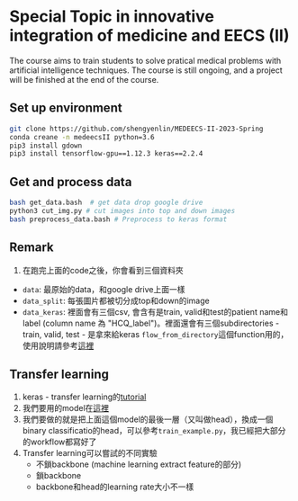 # Special Topic in innovative integration of medicine and EECS (II)

The course aims to train students to solve pratical medical problems with artificial intelligence techniques. The course is still ongoing, and a project will be finished at the end of the course.

## Set up environment

```bash
git clone https://github.com/shengyenlin/MEDEECS-II-2023-Spring
conda creane -n medeecsII python=3.6
pip3 install gdown
pip3 install tensorflow-gpu==1.12.3 keras==2.2.4
```

## Get and process data
```bash
bash get_data.bash  # get data drop google drive
python3 cut_img.py # cut images into top and down images
bash preprocess_data.bash # Preprocess to keras format
```

## Remark
1. 在跑完上面的code之後，你會看到三個資料夾
- `data`: 最原始的data，和google drive上面一樣
- `data_split`: 每張圖片都被切分成top和down的image
- `data_keras`: 裡面會有三個csv, 會含有是train, valid和test的patient name和label (column name 為 "HCQ_label")。裡面還會有三個subdirectories - train, valid, test - 是拿來給keras `flow_from_directory`這個function用的，使用說明請參考[這裡](https://github.com/ayushdabra/retinal-oct-images-classification/blob/master/vgg16-for-retinal-oct-images-dataset.ipynb)

## Transfer learning

1. keras - transfer learning的[tutorial](https://github.com/SharifAmit/OpticNet-71)
2. 我們要用的model在[這裡](https://github.com/ayushdabra/retinal-oct-images-classification)
3. 我們要做的就是把上面這個model的最後一層（又叫做head），換成一個binary classificatio的head，可以參考`train_example.py`，我已經把大部分的workflow都寫好了
4. Transfer learning可以嘗試的不同實驗
    - 不鎖backbone (machine learning extract feature的部分)
    - 鎖backbone
    - backbone和head的learning rate大小不一樣

